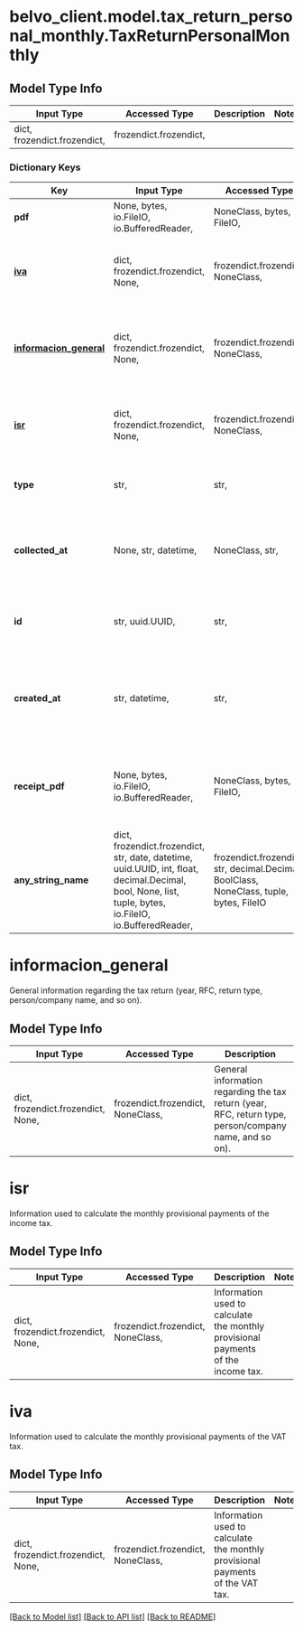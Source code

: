 # belvo_client.model.tax_return_personal_monthly.TaxReturnPersonalMonthly

## Model Type Info
Input Type | Accessed Type | Description | Notes
------------ | ------------- | ------------- | -------------
dict, frozendict.frozendict,  | frozendict.frozendict,  |  | 

### Dictionary Keys
Key | Input Type | Accessed Type | Description | Notes
------------ | ------------- | ------------- | ------------- | -------------
**pdf** | None, bytes, io.FileIO, io.BufferedReader,  | NoneClass, bytes, FileIO,  | Tax return PDF as a binary. | 
**[iva](#iva)** | dict, frozendict.frozendict, None,  | frozendict.frozendict, NoneClass,  | Information used to calculate the monthly provisional payments of the VAT tax. | 
**[informacion_general](#informacion_general)** | dict, frozendict.frozendict, None,  | frozendict.frozendict, NoneClass,  | General information regarding the tax return (year, RFC, return type, person/company name, and so on). | 
**[isr](#isr)** | dict, frozendict.frozendict, None,  | frozendict.frozendict, NoneClass,  | Information used to calculate the monthly provisional payments of the income tax. | 
**type** | str,  | str,  | The type of tax return. Can be either monthly or annual. | 
**collected_at** | None, str, datetime,  | NoneClass, str,  | The ISO-8601 timestamp when the data point was collected. | value must conform to RFC-3339 date-time
**id** | str, uuid.UUID,  | str,  | Unique identifier created by Belvo used to reference the current Tax Return. | [optional] value must be a uuid
**created_at** | str, datetime,  | str,  | The ISO-8601 timestamp of when the data point was last updated in Belvo&#x27;s database. | [optional] value must conform to RFC-3339 date-time
**receipt_pdf** | None, bytes, io.FileIO, io.BufferedReader,  | NoneClass, bytes, FileIO,  | The acknowledgement receipt from the fiscal institution confirming that they received the tax return. | [optional] 
**any_string_name** | dict, frozendict.frozendict, str, date, datetime, uuid.UUID, int, float, decimal.Decimal, bool, None, list, tuple, bytes, io.FileIO, io.BufferedReader,  | frozendict.frozendict, str, decimal.Decimal, BoolClass, NoneClass, tuple, bytes, FileIO | any string name can be used but the value must be the correct type | [optional]

# informacion_general

General information regarding the tax return (year, RFC, return type, person/company name, and so on).

## Model Type Info
Input Type | Accessed Type | Description | Notes
------------ | ------------- | ------------- | -------------
dict, frozendict.frozendict, None,  | frozendict.frozendict, NoneClass,  | General information regarding the tax return (year, RFC, return type, person/company name, and so on). | 

# isr

Information used to calculate the monthly provisional payments of the income tax.

## Model Type Info
Input Type | Accessed Type | Description | Notes
------------ | ------------- | ------------- | -------------
dict, frozendict.frozendict, None,  | frozendict.frozendict, NoneClass,  | Information used to calculate the monthly provisional payments of the income tax. | 

# iva

Information used to calculate the monthly provisional payments of the VAT tax.

## Model Type Info
Input Type | Accessed Type | Description | Notes
------------ | ------------- | ------------- | -------------
dict, frozendict.frozendict, None,  | frozendict.frozendict, NoneClass,  | Information used to calculate the monthly provisional payments of the VAT tax. | 

[[Back to Model list]](../../README.md#documentation-for-models) [[Back to API list]](../../README.md#documentation-for-api-endpoints) [[Back to README]](../../README.md)

